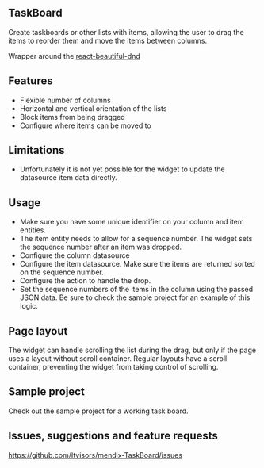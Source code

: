 ## TaskBoard
Create taskboards or other lists with items, allowing the user to drag the items to reorder them and move the items between columns.

Wrapper around the [react-beautiful-dnd](https://github.com/atlassian/react-beautiful-dnd)

## Features
- Flexible number of columns
- Horizontal and vertical orientation of the lists
- Block items from being dragged
- Configure where items can be moved to

## Limitations
- Unfortunately it is not yet possible for the widget to update the datasource item data directly. 

## Usage
- Make sure you have some unique identifier on your column and item entities.
- The item entity needs to allow for a sequence number. The widget sets the sequence number after an item was dropped.
- Configure the column datasource
- Configure the item datasource. Make sure the items are returned sorted on the sequence number.
- Configure the action to handle the drop. 
- Set the sequence numbers of the items in the column using the passed JSON data. Be sure to check the sample project for an example of this logic.

## Page layout
The widget can handle scrolling the list during the drag, but only if the page uses a layout without scroll container. Regular layouts have a scroll container, preventing the widget from taking control of scrolling.

## Sample project
Check out the sample project for a working task board.

## Issues, suggestions and feature requests
https://github.com/Itvisors/mendix-TaskBoard/issues

